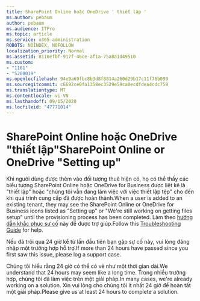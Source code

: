 ```yaml
---
title: SharePoint Online hoặc OneDrive ' thiết lập '
ms.author: pebaum
author: pebaum
ms.audience: ITPro
ms.topic: article
ms.service: o365-administration
ROBOTS: NOINDEX, NOFOLLOW
localization_priority: Normal
ms.assetid: 8110efbf-917f-46ce-af1a-75a8a1d49510
ms.custom:
- "1161"
- "5200019"
ms.openlocfilehash: 94e9a69fbc8b3d8f8814a260d29b17c11f76b099
ms.sourcegitcommit: c6692ce0fa1358ec3529e59ca0ecdfdea4cdc759
ms.translationtype: MT
ms.contentlocale: vi-VN
ms.lasthandoff: 09/15/2020
ms.locfileid: "47771014"
---
```

# <a name="sharepoint-online-or-onedrive-setting-up"></a><span data-ttu-id="00160-102">SharePoint Online hoặc OneDrive "thiết lập"</span><span class="sxs-lookup"><span data-stu-id="00160-102">SharePoint Online or OneDrive "Setting up"</span></span>

<span data-ttu-id="00160-103">Khi người dùng được thêm vào đối tượng thuê hiện có, họ có thể thấy các biểu tượng SharePoint Online hoặc OneDrive for Business được liệt kê là "thiết lập" hoặc "chúng tôi vẫn đang làm việc với việc thiết lập tệp" cho đến khi quá trình cung cấp đã được hoàn thành.</span><span class="sxs-lookup"><span data-stu-id="00160-103">When a user is added to an existing tenant, they may see the SharePoint Online or OneDrive for Business icons listed as "Setting up" or "We're still working on getting files setup" until the provisioning process has been completed.</span></span> <span data-ttu-id="00160-104">Làm theo [hướng dẫn khắc phục sự cố](https://docs.microsoft.com/sharepoint/support/sites/troubleshooting-guide-for-sites-stopped-at-provisioning) này để được trợ giúp.</span><span class="sxs-lookup"><span data-stu-id="00160-104">Follow this [Troubleshooting Guide](https://docs.microsoft.com/sharepoint/support/sites/troubleshooting-guide-for-sites-stopped-at-provisioning) for help.</span></span>

<span data-ttu-id="00160-105">Nếu đã trôi qua 24 giờ kể từ lần đầu tiên bạn gặp sự cố này, vui lòng đăng nhập một trường hợp hỗ trợ.</span><span class="sxs-lookup"><span data-stu-id="00160-105">If more than 24 hours have passed since you first saw this issue, please log a support case.</span></span>

<span data-ttu-id="00160-106">Chúng tôi hiểu rằng 24 giờ có thể có vẻ như một thời gian dài.</span><span class="sxs-lookup"><span data-stu-id="00160-106">We understand that 24 hours may seem like a long time.</span></span> <span data-ttu-id="00160-107">Trong nhiều trường hợp, chúng tôi đã làm việc trên một giải pháp.</span><span class="sxs-lookup"><span data-stu-id="00160-107">In many cases, we're already working on a solution.</span></span> <span data-ttu-id="00160-108">Xin vui lòng cho chúng tôi ít nhất 24 giờ để hoàn tất một giải pháp.</span><span class="sxs-lookup"><span data-stu-id="00160-108">Please give us at least 24 hours to complete a solution.</span></span>
